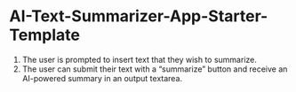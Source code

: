 # AI-Text-Summarizer-App-Starter-Template

1. The user is prompted to insert text that they wish to summarize.
2. The user can submit their text with a “summarize” button and receive an AI-powered summary in an output textarea.


